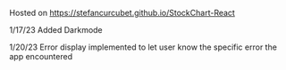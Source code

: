 Hosted on https://stefancurcubet.github.io/StockChart-React

1/17/23 Added Darkmode 

1/20/23 Error display implemented to let user know the specific error the app encountered
